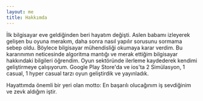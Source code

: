 ```yaml
---
layout: me
title: Hakkımda
---
```


İlk bilgisayar eve geldiğinden beri hayatım değişti.
Aslen babamı izleyerek gelişen bu oyuna merakım,
daha sonra nasıl yapılır sorusunu sormama sebep oldu.
Böylece bilgisayar mühendisliği okumaya karar verdim. Bu kararınımın neticesinde
algoritma mantığı ve merak ettiğim bilgisayar hakkındaki bilgileri öğrendim.
Oyun sektöründe ilerleme kaydederek kendimi geliştirmeye çalışıyorum.
Google Play Store'da ve ios'ta 2 Simülasyon, 1 casual, 1 hyper casual tarzı oyun geliştirdik ve 
yayınladık.

Hayattımda önemli bir yeri olan motto:
En başarılı olucağınım iş sevdiğinim ve zevk aldığım iştir.



